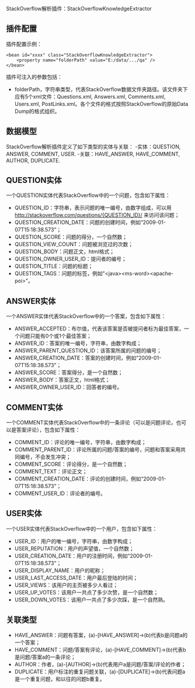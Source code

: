 StackOverflow解析插件：StackOverflowKnowledgeExtractor

插件配置
-------------------------------

插件配置示例：

    <bean id="xxxx" class="StackOverflowKnowledgeExtractor">
        <property name="folderPath" value="E:/data/.../qa" />
    </bean>

插件可注入的参数包括：
- folderPath，字符串类型，代表StackOverflow数据文件夹路径。该文件夹下应有5个xml文件：Questions.xml, Answers.xml, Comments.xml, Users.xml, PostLinks.xml。各个文件的格式按照StackOverflow的原始Data Dump的格式组织。

数据模型
------------------------------

StackOverflow解析插件定义了如下类型的实体与关联：
-实体：QUESTION, ANSWER, COMMENT, USER.
-关联：HAVE_ANSWER, HAVE_COMMENT, AUTHOR, DUPLICATE.

QUESTION实体
-------------------------------
一个QUESTION实体代表StackOverflow中的一个问题，包含如下属性：
- QUESTION_ID：字符串，表示问题的唯一编号，由数字组成，可以用 http://stackoverflow.com/questions/{QUESTION_ID}/ 来访问该问题；
- QUESTION_CREATION_DATE：问题的创建时间，例如“2009-01-07T15:18:38.573”；
- QUESTION_SCORE：问题的得分，一个自然数；
- QUESTION_VIEW_COUNT：问题被浏览过的次数；
- QUESTION_BODY：问题正文，html格式；
- QUESTION_OWNER_USER_ID：提问者的编号；
- QUESTION_TITLE：问题的标题；
- QUESTION_TAGS：问题的标签，例如"&lt;java&gt;&lt;ms-word&gt;&lt;apache-poi&gt;"。

ANSWER实体
--------------------------------
一个ANSWER实体代表StackOverflow中的一个答案，包含如下属性：
- ANSWER_ACCEPTED：布尔值，代表该答案是否被提问者标为最佳答案，一个问题只能有0个或1个最佳答案；
- ANSWER_ID：答案的唯一编号，字符串，由数字构成；
- ANSWER_PARENT_QUESTION_ID：该答案所属的问题的编号；
- ANSWER_CREATION_DATE：答案的创建时间，例如“2009-01-07T15:18:38.573”；
- ANSWER_SCORE：答案得分，是一个自然数；
- ANSWER_BODY：答案正文，html格式；
- ANSWER_OWNER_USER_ID：回答者的编号。

COMMENT实体
-------------------------------
一个COMMENT实体代表StackOverflow中的一条评论（可以是问题评论，也可以是答案评论），包含如下属性：
- COMMENT_ID：评论的唯一编号，字符串，由数字构成；
- COMMENT_PARENT_ID：评论所属的问题/答案的编号，问题和答案采用共同编号，不会发生冲突；
- COMMENT_SCORE：评论得分，是一个自然数；
- COMMENT_TEXT：评论正文；
- COMMENT_CREATION_DATE：评论的创建时间，例如“2009-01-07T15:18:38.573”；
- COMMENT_USER_ID：评论者的编号。

USER实体
--------------------------------
一个USER实体代表StackOverflow中的一个用户，包含如下属性：
- USER_ID：用户的唯一编号，字符串，由数字构成；
- USER_REPUTATION：用户的声望值，一个自然数；
- USER_CREATION_DATE：用户的注册时间，例如“2009-01-07T15:18:38.573”；
- USER_DISPLAY_NAME：用户的昵称；
- USER_LAST_ACCESS_DATE：用户最后登陆的时间；
- USER_VIEWS：该用户的主页被多少人看过；
- USER_UP_VOTES：该用户一共点了多少次赞，是一个自然数；
- USER_DOWN_VOTES：该用户一共点了多少次踩，是一个自然熟。

关联类型
---------------------------------
- HAVE_ANSWER：问题有答案，(a)-[HAVE_ANSWER]->(b)代表b是问题a的一个答案；
- HAVE_COMMENT：问题/答案有评论，(a)-[HAVE_COMMENT]->(b)代表b是问题/答案a的一条评论；
- AUTHOR：作者，(a)-[AUTHOR]->(b)代表用户a是问题/答案/评论的作者；
- DUPLICATE：用户标注的重复问题关联，(a)-[DUPLICATE]->(b)代表问题a是一个重复问题，和以往的问题b重复。
